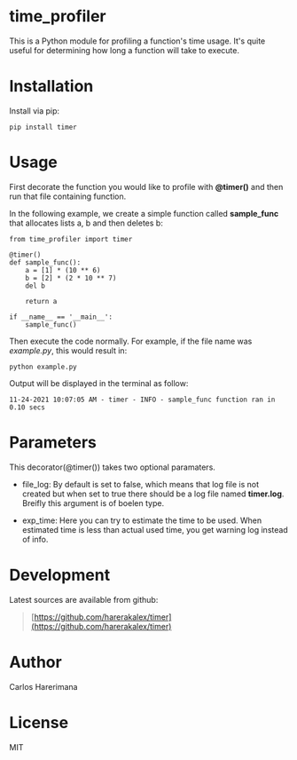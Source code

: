 # time_profiler

This is a Python module for profiling a function's time usage. It's quite useful for determining how long a function will take to execute.

# Installation

Install via pip:

```
pip install timer
```

# Usage

First decorate the function you would like to profile with **@timer()** and then run that file containing function.

In the following example, we create a simple function called **sample_func** that allocates lists a, b and then deletes b:

```
from time_profiler import timer

@timer()
def sample_func():
    a = [1] * (10 ** 6)
    b = [2] * (2 * 10 ** 7)
    del b
    
    return a

if __name__ == '__main__':
    sample_func()
```

Then execute the code normally. For example, if the file name was *example.py*, this would result in:

```
python example.py
```

Output will be displayed in the terminal as follow:

```
11-24-2021 10:07:05 AM - timer - INFO - sample_func function ran in 0.10 secs
```

# Parameters

This decorator(@timer()) takes two optional paramaters.
- file_log: By default is set to false, which means that log file is not created but when set to true there should be a log file named **timer.log**. Breifly this argument is of boelen type.

- exp_time: Here you can try to estimate the time to be used. When estimated time is less than actual used time, you get warning log instead of info.

# Development

Latest sources are available from github:

> [https://github.com/harerakalex/timer](https://github.com/harerakalex/timer)

# Author

Carlos Harerimana

# License

MIT
